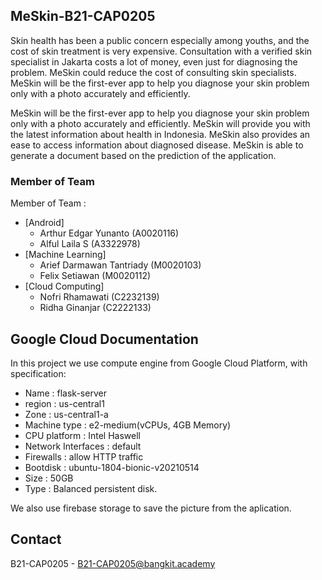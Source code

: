 <!-- ABOUT THE PROJECT -->
## MeSkin-B21-CAP0205

Skin health has been a public concern especially among youths, and the cost of skin treatment is very expensive. Consultation with a verified skin specialist in Jakarta costs a lot of money, even just for diagnosing the problem. MeSkin could reduce the cost of consulting skin specialists. MeSkin will be the first-ever app to help you diagnose your skin problem only with a photo accurately and efficiently.

MeSkin will be the first-ever app to help you diagnose your skin problem only with a photo accurately and efficiently. MeSkin will provide you with the latest information about health in Indonesia. MeSkin also provides an ease to access information about diagnosed disease. MeSkin is able to generate a document based on the prediction of the application.

### Member of Team

Member of Team :
* [Android]
  * Arthur Edgar Yunanto (A0020116)
  * Alful Laila S (A3322978) 
* [Machine Learning]
  * Arief Darmawan Tantriady (M0020103)
  * Felix Setiawan (M0020112) 
* [Cloud Computing]
  * Nofri Rhamawati (C2232139)
  * Ridha Ginanjar (C2222133)


## Google Cloud Documentation
In this project we use compute engine from Google Cloud Platform, with specification:
* Name : flask-server
* region : us-central1
* Zone : us-central1-a
* Machine type : e2-medium(vCPUs, 4GB Memory)
* CPU platform : Intel Haswell
* Network Interfaces : default
* Firewalls : allow HTTP traffic
* Bootdisk : ubuntu-1804-bionic-v20210514
* Size : 50GB
* Type : Balanced persistent disk.

We also use firebase storage to save the picture from the aplication.

## Contact

B21-CAP0205 - B21-CAP0205@bangkit.academy
